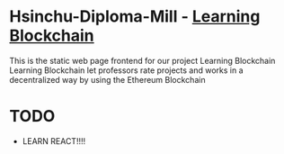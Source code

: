 # Hsinchu-Diploma-Mill - [Learning Blockchain](https://decentralized-rating.yikuo.dev)

This is the static web page frontend for our project Learning Blockchain
Learning Blockchain let professors rate projects and works in a decentralized way by using the Ethereum Blockchain

# TODO

- LEARN REACT!!!!
